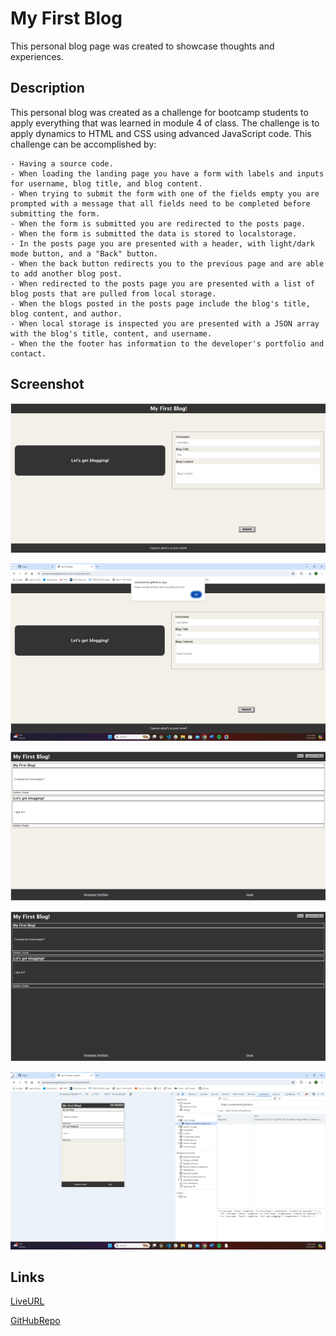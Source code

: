 # My First Blog

This personal blog page was created to showcase thoughts and experiences.

## Description

This personal blog was created as a challenge for bootcamp students to apply everything that was learned in module 4 of class. The challenge is to apply dynamics to HTML and CSS using advanced JavaScript code. This challenge can be accomplished by:

    - Having a source code.
    - When loading the landing page you have a form with labels and inputs for username, blog title, and blog content.
    - When trying to submit the form with one of the fields empty you are prompted with a message that all fields need to be completed before submitting the form.
    - When the form is submitted you are redirected to the posts page.
    - When the form is submitted the data is stored to localstorage.
    - In the posts page you are presented with a header, with light/dark mode button, and a "Back" button.
    - When the back button redirects you to the previous page and are able to add another blog post.
    - When redirected to the posts page you are presented with a list of blog posts that are pulled from local storage.
    - When the blogs posted in the posts page include the blog's title, blog content, and author.
    - When local storage is inspected you are presented with a JSON array with the blog's title, content, and username.
    - When the the footer has information to the developer's portfolio and contact.

## Screenshot

![alttext](/assets/submissionscreenshot.png)

![alttext](/assets/alertscreenshot.png)

![alttext](/assets/postspagescreenshot.png)

![alttext](/assets/darkmodescreenshot.png)

![alttext](/assets/localstoragescreenshot.png)

## Links

[LiveURL](https://zoniaramirez.github.io/my-first-blog/index.html)

[GitHubRepo](https://github.com/zoniaramirez/my-first-blog)